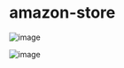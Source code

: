 # amazon-store


![image](https://user-images.githubusercontent.com/90911791/191042251-4aff0b14-93d6-46e2-bfed-e8d2761dedaa.png)

![image](https://user-images.githubusercontent.com/90911791/191042431-50eb085f-cde7-4ef0-b022-dc04026700bb.png)
